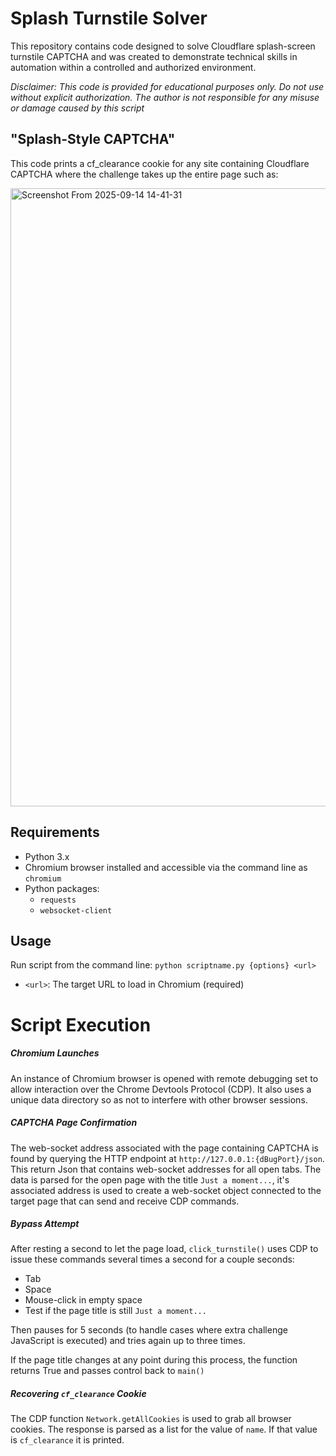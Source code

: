 # Splash Turnstile Solver

This repository contains code designed to solve Cloudflare splash-screen turnstile CAPTCHA and was created to demonstrate technical skills in automation within a controlled and authorized environment.

_Disclaimer: This code is provided for educational purposes only. Do not use without explicit authorization. The author is not responsible for any misuse or damage caused by this script_

## "Splash-Style CAPTCHA"

This code prints a cf_clearance cookie for any site containing Cloudflare CAPTCHA where the challenge takes up the entire page such as:

<img width="1920" height="989" alt="Screenshot From 2025-09-14 14-41-31" src="https://github.com/user-attachments/assets/ff31bd3e-67b3-4dd2-af0f-6c5234b176bd" />

## Requirements

- Python 3.x
- Chromium browser installed and accessible via the command line as `chromium`
- Python packages:
	- `requests`
	- `websocket-client`

## Usage

Run script from the command line:
`python scriptname.py {options} <url>`
- `<url>`: The target URL to load in Chromium (required)
# Script Execution
##### Chromium Launches

An instance of Chromium browser is opened with remote debugging set to allow interaction over the Chrome Devtools Protocol (CDP). It also uses a unique data directory so as not to interfere with other browser sessions.
##### CAPTCHA Page Confirmation

The web-socket address associated with the page containing CAPTCHA is found by querying the HTTP endpoint at `http://127.0.0.1:{dBugPort}/json`. This return Json that contains web-socket addresses for all open tabs. The data is parsed for the open page with the title `Just a moment...`, it's associated address is used to create a web-socket object connected to the target page that can send and receive CDP commands.
##### Bypass Attempt

After resting a second to let the page load, `click_turnstile()` uses CDP to issue these commands several times a second for a couple seconds:
- Tab
- Space
- Mouse-click in empty space
- Test if the page title is still `Just a moment...`

Then pauses for 5 seconds (to handle cases where extra challenge JavaScript is executed) and tries again up to three times.

If the page title changes at any point during this process, the function returns True and passes control back to `main()`
##### Recovering `cf_clearance` Cookie

The CDP function `Network.getAllCookies` is used to grab all browser cookies. The response is parsed as a list for the value of `name`. If that value is `cf_clearance` it is printed.

